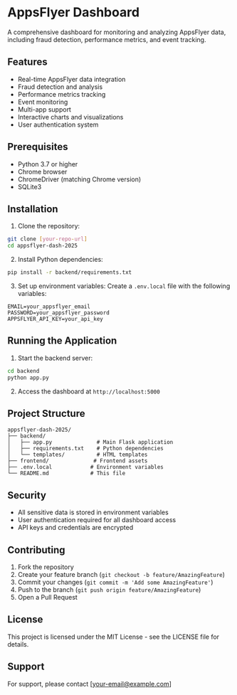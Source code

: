 # AppsFlyer Dashboard

A comprehensive dashboard for monitoring and analyzing AppsFlyer data, including fraud detection, performance metrics, and event tracking.

## Features

- Real-time AppsFlyer data integration
- Fraud detection and analysis
- Performance metrics tracking
- Event monitoring
- Multi-app support
- Interactive charts and visualizations
- User authentication system

## Prerequisites

- Python 3.7 or higher
- Chrome browser
- ChromeDriver (matching Chrome version)
- SQLite3

## Installation

1. Clone the repository:
```bash
git clone [your-repo-url]
cd appsflyer-dash-2025
```

2. Install Python dependencies:
```bash
pip install -r backend/requirements.txt
```

3. Set up environment variables:
Create a `.env.local` file with the following variables:
```
EMAIL=your_appsflyer_email
PASSWORD=your_appsflyer_password
APPSFLYER_API_KEY=your_api_key
```

## Running the Application

1. Start the backend server:
```bash
cd backend
python app.py
```

2. Access the dashboard at `http://localhost:5000`

## Project Structure

```
appsflyer-dash-2025/
├── backend/
│   ├── app.py              # Main Flask application
│   ├── requirements.txt    # Python dependencies
│   └── templates/          # HTML templates
├── frontend/              # Frontend assets
├── .env.local            # Environment variables
└── README.md             # This file
```

## Security

- All sensitive data is stored in environment variables
- User authentication required for all dashboard access
- API keys and credentials are encrypted

## Contributing

1. Fork the repository
2. Create your feature branch (`git checkout -b feature/AmazingFeature`)
3. Commit your changes (`git commit -m 'Add some AmazingFeature'`)
4. Push to the branch (`git push origin feature/AmazingFeature`)
5. Open a Pull Request

## License

This project is licensed under the MIT License - see the LICENSE file for details.

## Support

For support, please contact [your-email@example.com]
